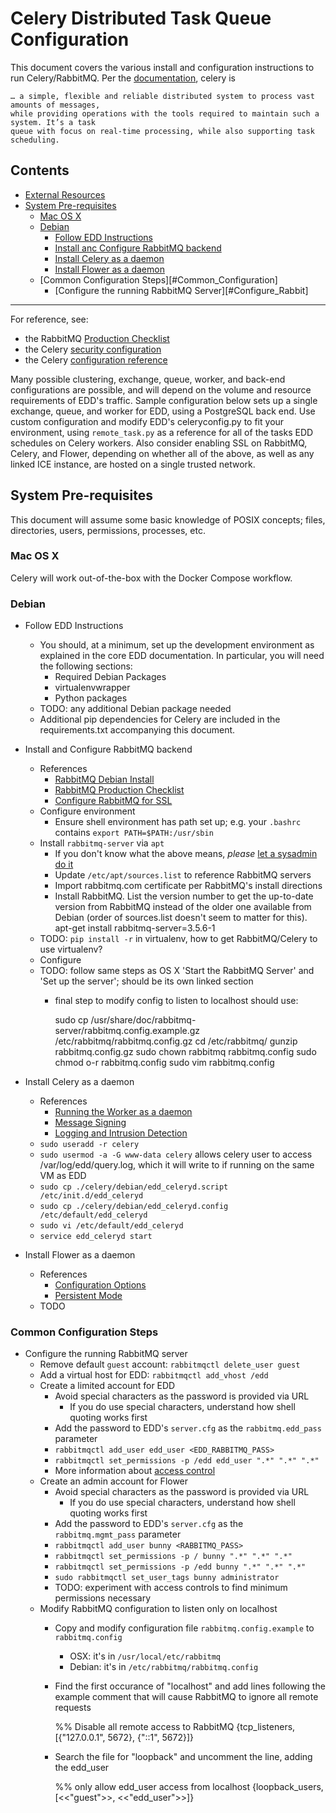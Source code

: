 # Celery Distributed Task Queue Configuration

This document covers the various install and configuration instructions to run Celery/RabbitMQ.
Per the [documentation][1], celery is

    … a simple, flexible and reliable distributed system to process vast amounts of messages,
    while providing operations with the tools required to maintain such a system. It’s a task
    queue with focus on real-time processing, while also supporting task scheduling.

## Contents
* [External Resources](#External)
* [System Pre-requisites](#Prereq)
    * [Mac OS X](#OSX)
    * [Debian](#Debian)
        * [Follow EDD Instructions](#Debian_EDD)
        * [Install anc Configure RabbitMQ backend](#Debian_RabbitMQ)
        * [Install Celery as a daemon](#Debian_Celery)
        * [Install Flower as a daemon](#Debian_Flower)
    * [Common Configuration Steps][#Common_Configuration]
	    * [Configure the running RabbitMQ Server][#Configure_Rabbit]

---------------------------------------------------------------------------------------------------

<a name="External"/>
For reference, see:

* the RabbitMQ [Production Checklist][2]
* the Celery [security configuration][3]
* the Celery [configuration reference][4]

Many possible clustering, exchange, queue, worker, and back-end configurations are possible, and
will depend on the volume and resource requirements of EDD's traffic. Sample configuration below
sets up a single exchange, queue, and worker for EDD, using a PostgreSQL back end. Use custom
configuration and modify EDD's celeryconfig.py to fit your environment, using `remote_task.py` as
a reference for all of the tasks EDD schedules on Celery workers. Also consider enabling SSL on
RabbitMQ, Celery, and Flower, depending on whether all of the above, as well as any linked ICE
instance, are hosted on a single trusted network.


## System Pre-requisites <a name="Prereq"/>
This document will assume some basic knowledge of POSIX concepts; files, directories, users, 
permissions, processes, etc.


### Mac OS X <a name="OSX"/>
Celery will work out-of-the-box with the Docker Compose workflow.

<a name="Debian"/>

### Debian

<a name="Debian_EDD"/>

* Follow EDD Instructions
    * You should, at a minimum, set up the development environment as explained in the core EDD
      documentation. In particular, you will need the following sections:
        * Required Debian Packages
		* virtualenvwrapper
        * Python packages
    * TODO: any additional Debian package needed
    * Additional pip dependencies for Celery are included in the requirements.txt accompanying
      this document.
* Install and Configure RabbitMQ backend <a name="Debian_RabbitMQ"/>
    * References
        * [RabbitMQ Debian Install][6]
        * [RabbitMQ Production Checklist][2]
        * [Configure RabbitMQ for SSL][10]
    * Configure environment
        * Ensure shell environment has path set up; e.g. your `.bashrc` contains
          `export PATH=$PATH:/usr/sbin`
    * Install `rabbitmq-server` via `apt`
        * If you don't know what the above means, *please* [let a sysadmin do it][7]
        * Update `/etc/apt/sources.list` to reference RabbitMQ servers
        * Import rabbitmq.com certificate per RabbitMQ's install directions
        * Install RabbitMQ. List the version number to get the up-to-date version from RabbitMQ instead of the older one available from Debian (order of sources.list doesn't seem to matter for this).
	        apt-get install rabbitmq-server=3.5.6-1
    * TODO: `pip install -r` in virtualenv, how to get RabbitMQ/Celery to use virtualenv?
    * Configure 
    * TODO: follow same steps as OS X 'Start the RabbitMQ Server' and 'Set up the server'; should
      be its own linked section
        * final step to modify config to listen to localhost should use:

            sudo cp /usr/share/doc/rabbitmq-server/rabbitmq.config.example.gz /etc/rabbitmq/rabbitmq.config.gz
            cd /etc/rabbitmq/
            gunzip rabbitmq.config.gz
            sudo chown rabbitmq rabbitmq.config
            sudo chmod o-r rabbitmq.config
            sudo vim rabbitmq.config

* Install Celery as a daemon <a name="Debian_Celery"/>
    * References
        * [Running the Worker as a daemon][9]
        * [Message Signing][11]
        * [Logging and Intrusion Detection][14]
    * `sudo useradd -r celery`
	* `sudo usermod -a -G www-data celery` allows celery user to access /var/log/edd/query.log, which it will write to if running on the same VM as EDD
    * `sudo cp ./celery/debian/edd_celeryd.script /etc/init.d/edd_celeryd`
    * `sudo cp ./celery/debian/edd_celeryd.config /etc/default/edd_celeryd`
	* `sudo vi /etc/default/edd_celeryd`
    * `service edd_celeryd start`

* Install Flower as a daemon <a name="Debian_Flower"/>
    * References
        * [Configuration Options][12]
        * [Persistent Mode][13]
    * TODO

### Common Configuration Steps <a name="Common_Configuration"/>

* Configure the running RabbitMQ server <a name="Configure_Rabbit"/>
    * Remove default `guest` account: `rabbitmqctl delete_user guest`
    * Add a virtual host for EDD: `rabbitmqctl add_vhost /edd`
    * Create a limited account for EDD
        * Avoid special characters as the password is provided via URL
            * If you do use special characters, understand how shell quoting works first
        * Add the password to EDD's `server.cfg` as the `rabbitmq.edd_pass` parameter
        * `rabbitmqctl add_user edd_user <EDD_RABBITMQ_PASS>`
        * `rabbitmqctl set_permissions -p /edd edd_user ".*" ".*" ".*"`
        * More information about [access control][5]
    * Create an admin account for Flower
        * Avoid special characters as the password is provided via URL
            * If you do use special characters, understand how shell quoting works first
        * Add the password to EDD's `server.cfg` as the `rabbitmq.mgmt_pass` parameter
        * `rabbitmqctl add_user bunny <RABBITMQ_PASS>`
        * `rabbitmqctl set_permissions -p / bunny ".*" ".*" ".*"`
        * `rabbitmqctl set_permissions -p /edd bunny ".*" ".*" ".*"`
		* `sudo rabbitmqctl set_user_tags bunny administrator`
        * TODO: experiment with access controls to find minimum permissions necessary
    * Modify RabbitMQ configuration to listen only on localhost
        * Copy and modify configuration file `rabbitmq.config.example` to `rabbitmq.config`
		   * OSX: it's in `/usr/local/etc/rabbitmq`
		   * Debian: it's in `/etc/rabbitmq/rabbitmq.config`
        * Find the first occurance of "localhost" and add lines following the example comment
          that will cause RabbitMQ to ignore all remote requests

            %% Disable all remote access to RabbitMQ
            {tcp_listeners, [{"127.0.0.1", 5672},
                             {"::1",       5672}]}

        * Search the file for "loopback" and uncomment the line, adding the edd_user

            %% only allow edd_user access from localhost
            {loopback_users, [<<"guest">>, <<"edd_user">>]}


[1]:  https://celery.readthedocs.org/en/latest/index.html "Celery Documentation"
[2]:  https://www.rabbitmq.com/production-checklist.html
[3]:  http://celery.readthedocs.org/en/latest/configuration.html#security
[4]:  http://celery.readthedocs.org/en/latest/configuration.html
[5]:  https://www.rabbitmq.com/access-control.html
[6]:  https://www.rabbitmq.com/install-debian.html
[7]:  mailto:jbei-help@lbl.gov
[8]:  http://flower.readthedocs.org/en/latest/auth.html
[9]:  http://celery.readthedocs.org/en/latest/tutorials/daemonizing.html
[10]: https://www.rabbitmq.com/ssl.html
[11]: http://celery.readthedocs.org/en/latest/userguide/security.html#message-signing
[12]: http://flower.readthedocs.org/en/latest/config.html#options
[13]: http://flower.readthedocs.org/en/latest/config.html#persistent
[14]: http://celery.readthedocs.org/en/latest/userguide/security.html#logs
